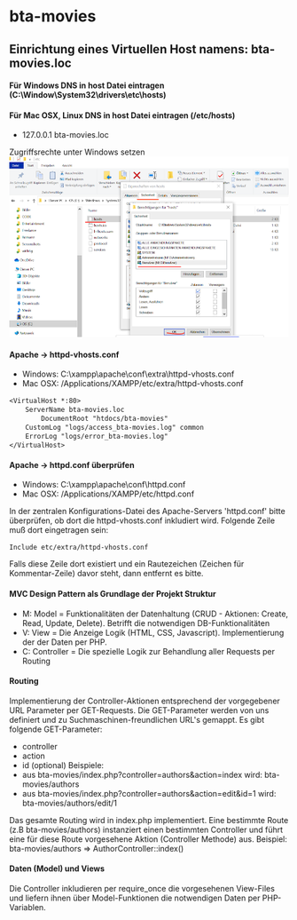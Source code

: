 # bta-movies
## Einrichtung eines Virtuellen Host namens: bta-movies.loc
#### Für Windows DNS in host Datei eintragen (C:\Window\System32\drivers\etc\hosts)
#### Für Mac OSX, Linux DNS in host Datei eintragen (/etc/hosts)
- 127.0.0.1	bta-movies.loc

Zugriffsrechte unter Windows setzen
![Dateirechte](./win_access_hosts.png)

#### Apache -> httpd-vhosts.conf
- Windows: C:\xampp\apache\conf\extra\httpd-vhosts.conf
- Mac OSX: /Applications/XAMPP/etc/extra/httpd-vhosts.conf
```
<VirtualHost *:80>
	ServerName bta-movies.loc
        DocumentRoot "htdocs/bta-movies"
	CustomLog "logs/access_bta-movies.log" common
	ErrorLog "logs/error_bta-movies.log"
</VirtualHost>
```

#### Apache -> httpd.conf überprüfen
- Windows: C:\xampp\apache\conf\httpd.conf
- Mac OSX: /Applications/XAMPP/etc/httpd.conf

In der zentralen Konfigurations-Datei des Apache-Servers 'httpd.conf' bitte überprüfen,
ob dort die httpd-vhosts.conf inkludiert wird. Folgende Zeile muß dort eingetragen sein:
```
Include etc/extra/httpd-vhosts.conf
```
Falls diese Zeile dort existiert und ein Rautezeichen (Zeichen für Kommentar-Zeile) davor steht, 
dann entfernt es bitte. 

#### MVC Design Pattern als Grundlage der Projekt Struktur
- M: Model = Funktionalitäten der Datenhaltung (CRUD - Aktionen: Create, Read, Update, Delete).
Betrifft die notwendigen DB-Funktionalitäten
- V: View = Die Anzeige Logik (HTML, CSS, Javascript). Implementierung der der Daten per PHP.
- C: Controller = Die spezielle Logik zur Behandlung aller Requests per Routing

#### Routing
Implementierung der Controller-Aktionen entsprechend der vorgegebener URL Parameter per GET-Requests.
Die GET-Parameter werden von uns definiert und zu Suchmaschinen-freundlichen URL's gemappt.
Es gibt folgende GET-Parameter:
- controller
- action
- id (optional)
Beispiele: 
- aus bta-movies/index.php?controller=authors&action=index wird: bta-movies/authors
- aus bta-movies/index.php?controller=authors&action=edit&id=1 wird: bta-movies/authors/edit/1

Das gesamte Routing wird in index.php implementiert. Eine bestimmte Route (z.B bta-movies/authors) 
instanziert einen bestimmten Controller und führt eine für diese Route vorgesehene Aktion (Controller Methode)
aus. Beispiel: bta-movies/authors => AuthorController::index()

#### Daten (Model) und Views
Die Controller inkludieren per require_once die vorgesehenen View-Files
und liefern ihnen über Model-Funktionen die notwendigen Daten per PHP-Variablen.



